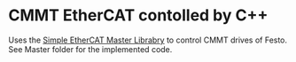 # CMMT EtherCAT contolled by C++
Uses the [Simple EtherCAT Master Librabry](https://github.com/OpenEtherCATsociety/SOEM) to control CMMT drives of Festo.
See Master folder for the implemented code.